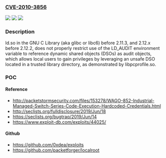 ### [CVE-2010-3856](https://cve.mitre.org/cgi-bin/cvename.cgi?name=CVE-2010-3856)
![](https://img.shields.io/static/v1?label=Product&message=n%2Fa&color=blue)
![](https://img.shields.io/static/v1?label=Version&message=n%2Fa&color=blue)
![](https://img.shields.io/static/v1?label=Vulnerability&message=n%2Fa&color=brighgreen)

### Description

ld.so in the GNU C Library (aka glibc or libc6) before 2.11.3, and 2.12.x before 2.12.2, does not properly restrict use of the LD_AUDIT environment variable to reference dynamic shared objects (DSOs) as audit objects, which allows local users to gain privileges by leveraging an unsafe DSO located in a trusted library directory, as demonstrated by libpcprofile.so.

### POC

#### Reference
- http://packetstormsecurity.com/files/153278/WAGO-852-Industrial-Managed-Switch-Series-Code-Execution-Hardcoded-Credentials.html
- http://seclists.org/fulldisclosure/2019/Jun/18
- https://seclists.org/bugtraq/2019/Jun/14
- https://www.exploit-db.com/exploits/44025/

#### Github
- https://github.com/0xdea/exploits
- https://github.com/packetforger/localroot

